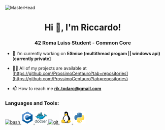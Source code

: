 ![MasterHead](https://yt3.googleusercontent.com/rVDC-VQZXkHmGlxx6VK2j8m40LhA0KR7HAExquVecyF-egfNUTE1_0mfWgoxGtNTtJm4KlPOZW8=w1707-fcrop64=1,00005a57ffffa5a8-k-c0xffffffff-no-nd-rj)
<h1 align="center">Hi 👋, I'm Riccardo!</h1>
<h3 align="center">42 Roma Luiss Student - Common Core</h3>


- 🔭 I’m currently working on **ESmice    (multithread progam || windows api)    [currently private]**


- 👨‍💻 All of my projects are available at [https://github.com/ProssimoCentauro?tab=repositories](https://github.com/ProssimoCentauro?tab=repositories)


- 📫 How to reach me **rik.todaro@gmail.com**


<h3 align="left">Languages and Tools:</h3>
<p align="left"> <a href="https://www.gnu.org/software/bash/" target="_blank" rel="noreferrer"> <img src="https://www.vectorlogo.zone/logos/gnu_bash/gnu_bash-icon.svg" alt="bash" width="40" height="40"/> </a> <a href="https://www.cprogramming.com/" target="_blank" rel="noreferrer"> <img src="https://raw.githubusercontent.com/devicons/devicon/master/icons/c/c-original.svg" alt="c" width="40" height="40"/> </a> <a href="https://www.docker.com/" target="_blank" rel="noreferrer"> <img src="https://raw.githubusercontent.com/devicons/devicon/master/icons/docker/docker-original-wordmark.svg" alt="docker" width="40" height="40"/> </a> <a href="https://git-scm.com/" target="_blank" rel="noreferrer"> <img src="https://www.vectorlogo.zone/logos/git-scm/git-scm-icon.svg" alt="git" width="40" height="40"/> </a> <a href="https://www.linux.org/" target="_blank" rel="noreferrer"> <img src="https://raw.githubusercontent.com/devicons/devicon/master/icons/linux/linux-original.svg" alt="linux" width="40" height="40"/> </a> <a href="https://www.python.org" target="_blank" rel="noreferrer"> <img src="https://raw.githubusercontent.com/devicons/devicon/master/icons/python/python-original.svg" alt="python" width="40" height="40"/> </a> </p>

